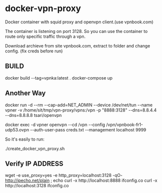 # docker-vpn-proxy
Docker container with squid proxy and openvpn client.(use vpnbook.com)

The container is listening on port 3128. So you can use the container to route only specific traffic through a vpn.

Download archieve from site vpnbook.com, extract to folder and change config. (fix creds before run)

## BUILD
docker build --tag=vpnka:latest .
docker-compose up

## Another Way
docker run -d --rm --cap-add=NET_ADMIN --device /dev/net/tun --name vpner -v /home/sit/tmp/vpn-proxy/vpns:/vpn -p "8888:3128" --dns=8.8.4.4 --dns=8.8.8.8 tsari/openvpn

docker exec -d vpner openvpn --cd /vpn --config /vpn/vpnbook-fr1-udp53.ovpn --auth-user-pass creds.txt --management localhost 9999

So it's easily to run: 

./create_docker_vpn_proxy.sh


## Verify IP ADDRESS

wget -e use_proxy=yes -e http_proxy=localhost:3128  -qO- http://ipecho.net/plain ; echo
curl -x http://localhost:8888 ifconfig.co
curl -x http://localhost:3128 ifconfig.co


